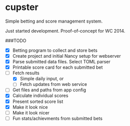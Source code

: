 cupster
=======

Simple betting and score management system. 

Just started development. Proof-of-concept for WC 2014.

###TODO
- [x] Betting program to collect and store bets
- [x] Create project and initial Nancy setup for webserver
- [x] Parse submitted data files. Select TOML parser
- [x] Printable score card for each submitted bet
- [ ] Fetch results 
    - [x] Simple daily input, or
    - [ ] Fetch updates from web service
- [ ] Get files and paths from app config
- [x] Calculate individual scores
- [x] Present sorted score list
- [x] Make it look nice
- [ ] Make it look nicer
- [ ] Fun stats/achievments from submitted bets
